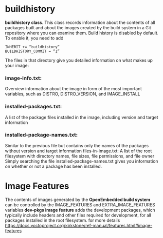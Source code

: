 # buildhistory 
**buildhistory class**. 
This class records information about the contents of all packages built and about the images created by the build system in a Git repository where you can examine them. Build history
is disabled by default. To enable it, you need to add
```
INHERIT += “buildhistory”
BUILDHISTORY_COMMIT = “1”
```
The files in that directory give you detailed information on what makes up your image:
### image-info.txt: 
Overview information about the image in form of the most important variables, such as DISTRO, DISTRO_VERSION, and IMAGE_INSTALL
### installed-packages.txt:
A list of the package files installed in the image, including version and target information 
### installed-package-names.txt: 
Similar to the previous file but contains only the names of the packages without version and target information files-in-image.txt: A list of the root filesystem with directory names, file
sizes, file permissions, and file owner Simply searching the file installed-package-names.txt gives you information on whether or not a package has been installed.


# Image Features
The contents of images generated by the **OpenEmbedded build system** can be controlled by the IMAGE_FEATURES and EXTRA_IMAGE_FEATURES variables
**dev-pkgs image feature** adds the development packages, which typically include headers and other files required for development, for all packages installed in the root filesystem.
for more details https://docs.yoctoproject.org/kirkstone/ref-manual/features.html#image-features
